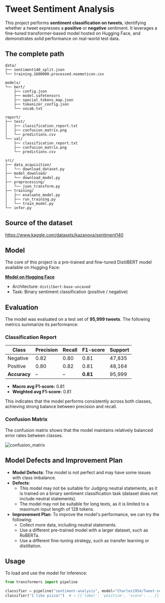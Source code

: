 # Tweet Sentiment Analysis

This project performs **sentiment classification on tweets**, identifying whether a tweet expresses a **positive** or **negative** sentiment. It leverages a fine-tuned transformer-based model hosted on Hugging Face, and demonstrates solid performance on real-world test data.

## The complete path
```
data/
├── sentiment140_split.json
└── training.1600000.processed.noemoticon.csv

models/
└── bert/
    ├── config.json
    ├── model.safetensors
    ├── special_tokens_map.json
    ├── tokenizer_config.json
    └── vocab.txt

report/
├── test/
│   ├── classification_report.txt
│   ├── confusion_matrix.png
│   └── predictions.csv
└── val/
    ├── classification_report.txt
    ├── confusion_matrix.png
    └── predictions.csv

src/
├── data_acquisition/
│   └── download_dataset.py
├── model_download/
│   └── download_model.py
├── preprocessing/
│   └── json_transform.py
├── training/
│   ├── evaluate_model.py
│   ├── run_training.py
│   └── train_model.py
└── infer.py
```

## Source of the dataset

https://www.kaggle.com/datasets/kazanova/sentiment140

## Model

The core of this project is a pre-trained and fine-tuned DistilBERT model available on Hugging Face:

**[Model on Hugging Face](https://huggingface.co/Charles1954/Tweet-sentiment-analysis/tree/main)**

- Architecture: `distilbert-base-uncased`
- Task: Binary sentiment classification (positive / negative)

## Evaluation

The model was evaluated on a test set of **95,999 tweets**. The following metrics summarize its performance:

### Classification Report

| Class     | Precision | Recall | F1-score | Support |
|-----------|-----------|--------|----------|---------|
| Negative  | 0.82      | 0.80   | 0.81     | 47,835  |
| Positive  | 0.80      | 0.82   | 0.81     | 48,164  |
| **Accuracy** | –         | –      | **0.81** | 95,999  |

- **Macro avg F1-score:** 0.81  
- **Weighted avg F1-score:** 0.81

This indicates that the model performs consistently across both classes, achieving strong balance between precision and recall.

### Confusion Matrix

The confusion matrix shows that the model maintains relatively balanced error rates between classes.

![confusion_matrix](https://github.com/user-attachments/assets/9fb1cd6a-285c-4168-ba3f-61f06a34ecfd)

## Model Defects and Improvement Plan

- **Model Defects**: The model is not perfect and may have some issues with class imbalance.
- **Defects**: 
  - This model may not be suitable for Judging neutral statements, as it is trained on a binary sentiment classification task (dataset does not include neutral statements).
  - The model may not be suitable for long texts, as it is limited to a maximum input length of 128 tokens.
- **Improvement Plan**: To improve the model's performance, we can try the following:
  - Collect more data, including neutral statements.
  - Use a different pre-trained model with a larger dataset, such as RoBERTa.
  - Use a different fine-tuning strategy, such as transfer learning or distillation.

## Usage

To load and use the model for inference:

```python
from transformers import pipeline

classifier = pipeline("sentiment-analysis", model="Charles1954/Tweet-sentiment-analysis")
classifier("I like pizza!")  # → [{'label': 'positive', 'score': ...}]
